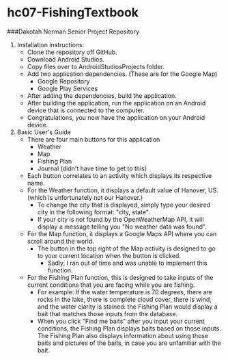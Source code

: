 # hc07-FishingTextbook

###Dakotah Norman Senior Project Repository
	
1. Installation instructions:
    - Clone the repository off GitHub.
	- Download Android Studios.
	- Copy files over to AndroidStudiosProjects folder.
	- Add two application dependencies. (These are for the Google Map)
		- Google Repository
		- Google Play Services
	- After adding the dependencies, build the application.
	- After building the application, run the application on an Android device that is connected to the computer.
	- Congratulations, you now have the application on your Android device.
2. Basic User's Guide
	- There are four main buttons for this application
		- Weather
		- Map
		- Fishing Plan
		- Journal (didn't have time to get to this)
	- Each button correlates to an activity which displays its respective name.
	- For the Weather function, it displays a default value of Hanover, US. (which is unfortunately not our Hanover.)
		- To change the city that is displayed, simply type your desired city in the following format: "city, state".
		- If your city is not found by the OpenWeatherMap API, it will display a message telling you "No weather data was found".
	- For the Map function, it displays a Google Maps API where you can scroll around the world.
		- The button in the top right of the Map activity is designed to go to your current location when the button is clicked.
			- Sadly, I ran out of time and was unable to implement this function.
	- For the Fishing Plan function, this is designed to take inputs of the current conditions that you are facing while you are fishing.	
		- For example: If the water temperature is 70 degrees, there are rocks in the lake, there is complete cloud cover, there is wind, and the water clarity is stained: the Fishing Plan would display a bait that matches those inputs from the database.
		- When you click "Find me baits" after you input your current conditions, the Fishing Plan displays baits based on those inputs. The Fishing Plan also displays information about using those baits and pictures of the baits, in case you are unfamiliar with the bait.


